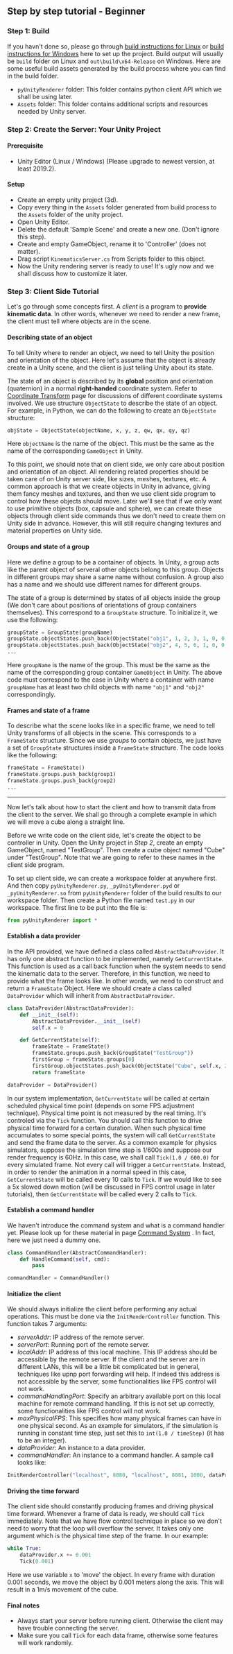 ## Step by step tutorial - Beginner

### Step 1: Build
If you havn't done so, please go through [build instructions for Linux](Build.md#Linux) or [build instructions for Windows](Build.md#Windows) here to set up the project. Build output will usually be ```build``` folder on Linux and ```out\build\x64-Release``` on Windows. Here are some useful build assets generated by the build process where you can find in the build folder.
+ ```pyUnityRenderer``` folder: This folder contains python client API which we shall be using later.
+ ```Assets``` folder: This folder contains additional scripts and resources needed by Unity server.

### Step 2: Create the Server: Your Unity Project
#### Prerequisite
+ Unity Editor (Linux / Windows) (Please upgrade to newest version, at least 2019.2).

#### Setup
+ Create an empty unity project (3d).
+ Copy every thing in the ```Assets``` folder generated from build process to the ```Assets``` folder of the unity project.
+ Open Unity Editor.
+ Delete the default 'Sample Scene' and create a new one. (Don't ignore this step).
+ Create and empty GameObject, rename it to 'Controller' (does not matter).
+ Drag script ```KinematicsServer.cs``` from Scripts folder to this object.
+ Now the Unity rendering server is ready to use! It's ugly now and we shall discuss how to customize it later.

### Step 3: Client Side Tutorial

Let's go through some concepts first. A *client* is a program to **provide kinematic data**. In other words, whenever we need to render a new frame, the client must tell where objects are in the scene. 

#### Describing state of an object
To tell Unity where to render an object, we need to tell Unity the position and orientation of the object. Here let's assume that the object is already create in a Unity scene, and the client is just telling Unity about its state.

The state of an object is described by its **global** position and orientation (quaternion) in a normal **right-handed** coordinate system. Refer to [Coordinate Transform](CoordinateTransform.md) page for discussions of different coordinate systems involved. We use structure ```ObjectState``` to describe the state of an object. For example, in Python, we can do the following to create an ```ObjectState``` structure:
```python
objState = ObjectState(objectName, x, y, z, qw, qx, qy, qz)
``` 
Here ```objectName``` is the name of the object. This must be the same as the name of the corresponding ```GameObject``` in Unity.

To this point, we should note that on client side, we only care about position and orientation of an object. All rendering related properties should be taken care of on Unity server side, like sizes, meshes, textures, etc. A common approach is that we create objects in Unity in advance, giving them fancy meshes and textures, and then we use client side program to control how these objects should move. Later we'll see that if we only want to use primitive objects (box, capsule and sphere), we can create these objects through client side commands thus we don't need to create them on Unity side in advance. However, this will still require changing textures and material properties on Unity side. 

#### Groups and state of a group
Here we define a group to be a container of objects. In Unity, a group acts like the parent object of serveral other objects belong to this group. Objects in different groups may share a same name without confusion. A group also has a name and we should use different names for different groups.

The state of a group is determined by states of all objects inside the group (We don't care about positions of orientations of group containers themselves). This correspond to a ```GroupState``` structure. To initialize it, we use the following:
```python
groupState = GroupState(groupName)
groupState.objectStates.push_back(ObjectState("obj1", 1, 2, 3, 1, 0, 0, 0))
groupState.objectStates.push_back(ObjectState("obj2", 4, 5, 6, 1, 0, 0, 0))
...
```
Here ```groupName``` is the name of the group. This must be the same as the name of the corresponding group container ```GameObject``` in Unity. The above code must correspond to the case in Unity where a container with name ```groupName``` has at least two child objects with name ```"obj1"``` and ```"obj2"``` correspondingly. 

#### Frames and state of a frame
To describe what the scene looks like in a specific frame, we need to tell Unity transforms of all objects in the scene. This corresponds to a ```FrameState``` structure. Since we use *groups* to contain objects, we just have a set of ```GroupState``` structures inside a ```FrameState``` structure. The code looks like the following:
```python
frameState = FrameState()
frameState.groups.push_back(group1)
frameState.groups.push_back(group2)
...
```

----

Now let's talk about how to start the client and how to transmit data from the client to the server. We shall go through a complete example in which we will move a cube along a straight line.

Before we write code on the client side, let's create the object to be controller in Unity. Open the Unity project in *Step 2*, create an empty GameObject, named "TestGroup". Then create a cube object named "Cube" under "TestGroup". Note that we are going to refer to these names in the client side program.

To set up client side, we can create a workspace folder at anywhere first. And then copy ```pyUnityRenderer.py```, ```_pyUnityRenderer.pyd``` or ```_pyUnityRenderer.so``` from ```pyUnityRenderer``` folder of the build results to our workspace folder. Then create a Python file named ```test.py``` in our workspace. The first line to be put into the file is:
```python
from pyUnityRenderer import *
```
#### Establish a data provider
In the API provided, we have defined a class called ```AbstractDataProvider```. It has only one abstract function to be implemented, namely ```GetCurrentState```. This function is used as a call back function when the system needs to send the kinematic data to the server. Therefore, in this function, we need to provide what the frame looks like. In other words, we need to construct and return a ```FrameState``` Object. Here we should create a class called ```DataProvider``` which will inherit from ```AbstractDataProvider```. 
```python
class DataProvider(AbstractDataProvider):
    def __init__(self):
        AbstractDataProvider.__init__(self)
        self.x = 0

    def GetCurrentState(self):
        frameState = FrameState()
        frameState.groups.push_back(GroupState("TestGroup"))
        firstGroup = frameState.groups[0]
        firstGroup.objectStates.push_back(ObjectState("Cube", self.x, 2, self.x, 1, 0, 0, 0))
        return frameState

dataProvider = DataProvider()
```
In our system implementation, ```GetCurrentState``` will be called at certain scheduled physical time point (depends on some FPS adjustment technique). Physical time point is not measured by the real timing. It's controled via the ```Tick``` function. You should call this function to drive physical time forward for a certain duration. When such physical time accumulates to some special points, the system will call ```GetCurrentState``` and send the frame data to the server. As a common example for physics simulators, suppose the simulation time step is 1/600s and suppose our render frequency is 60Hz. In this case, we shall call ```Tick(1.0 / 600.0)``` for every simulated frame. Not every call will trigger a ```GetCurrentState```. Instead, in order to render the animation in a normal speed in this case, ```GetCurrentState``` will be called every 10 calls to ```Tick```. If we would like to see a 5x slowed down motion (will be discussed in FPS control usage in later tutorials), then ```GetCurrentState``` will be called every 2 calls to ```Tick```.

#### Establish a command handler
We haven't introduce the command system and what is a command handler yet. Please look up for these material in page [Command System](CommandSystem.md)
. In fact, here we just need a dummy one.
```python
class CommandHandler(AbstractCommandHandler):
    def HandleCommand(self, cmd):
        pass

commandHandler = CommandHandler()
```

#### Initialize the client
We should always initialize the client before performing any actual operations. This must be done via the ```InitRenderController``` function. This function takes 7 arguments:
+ _serverAddr_: IP address of the remote server.
+ _serverPort_: Running port of the remote server.
+ _localAddr_: IP address of this local machine. This IP address should be accessible by the remote server. If the client and the server are in different LANs, this will be a little bit complicated but in general, techniques like upnp port forwarding will help. If indeed this address is not accessible by the server, some functionalities like FPS control will not work. 
+ _commandHandlingPort_: Specify an arbitrary available port on this local machine for remote command handling. If this is not set up correctly, some functionalities like FPS control will not work.
+ _maxPhysicalFPS_: This specifies how many physical frames can have in one physical second. As an example for simulators, if the simulation is running in constant time step, just set this to ```int(1.0 / timeStep)``` (it has to be an integer). 
+ _dataProvider_: An instance to a data provider.
+ _commandHandler_: An instance to a command handler. 
A sample call looks like:
```python
InitRenderController("localhost", 8080, "localhost", 8081, 1000, dataProvider, commandHandler)
```

#### Driving the time forward
The client side should constantly producing frames and driving physical time forward. Whenever a frame of data is ready, we should call ```Tick``` immediately. Note that we have flow control technique in place so we don't need to worry that the loop will overflow the server. It takes only one argument which is the physical time step of the frame. In our example:
```python
while True:
    dataProvider.x += 0.001
    Tick(0.001)
```
Here we use variable ```x``` to 'move' the object. In every frame with duration 0.001 seconds, we move the object by 0.001 meters along the axis. This will result in a 1m/s movement of the cube. 

#### Final notes
+ Always start your server before running client. Otherwise the client may have trouble connecting the server.
+ Make sure you call ```Tick``` for each data frame, otherwise some features will work randomly.
